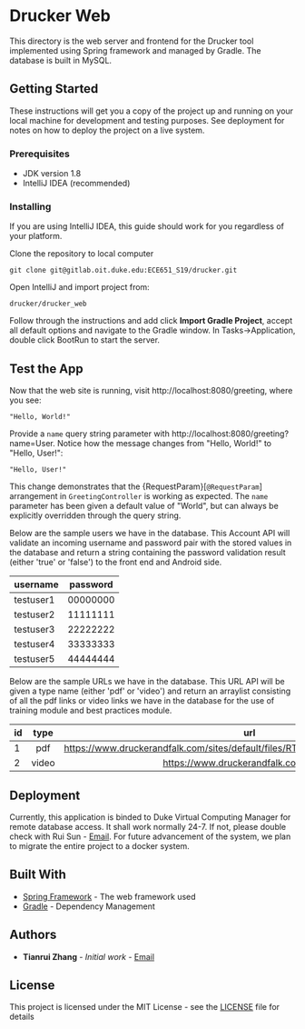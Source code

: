 # Drucker Web

This directory is the web server and frontend for the Drucker tool implemented using Spring framework and managed by Gradle. The database is built in MySQL.

## Getting Started

These instructions will get you a copy of the project up and running on your local machine for development and testing purposes. See deployment for notes on how to deploy the project on a live system.

### Prerequisites

- JDK version 1.8
- IntelliJ IDEA (recommended)


### Installing

If you are using IntelliJ IDEA, this guide should work for you regardless of your platform.

Clone the repository to local computer

```
git clone git@gitlab.oit.duke.edu:ECE651_S19/drucker.git
```

Open IntelliJ and import project from:

```
drucker/drucker_web
```

Follow through the instructions and add click **Import Gradle Project**, accept all default options and navigate to the Gradle window. In Tasks->Application, double click BootRun to start the server.

## Test the App

Now that the web site is running, visit http://localhost:8080/greeting, where you see:

```
"Hello, World!"
```

Provide a `name` query string parameter with http://localhost:8080/greeting?name=User. Notice how the message changes from "Hello, World!" to "Hello, User!":

```
"Hello, User!"
```

This change demonstrates that the {RequestParam}[`@RequestParam`] arrangement in `GreetingController` is working as expected. The `name` parameter has been given a default value of "World", but can always be explicitly overridden through the query string.

Below are the sample users we have in the database. This Account API will validate an incoming username and password pair with the stored values in the database and return a string containing the password validation result (either 'true' or 'false') to the front end and Android side.

 | username   |      password      |
|----------|:-------------:|
| testuser1 |  00000000 |
| testuser2 |  11111111 |
| testuser3 |  22222222 |
| testuser4 |  33333333 |
| testuser5 |  44444444 |

Below are the sample URLs we have in the database. This URL API will be given a type name (either 'pdf' or 'video') and return an arraylist consisting of all the pdf links or video links we have in the database for the use of training module and best practices module.

| id   |      type      |      url      |
|----------|:-------------:|:-------------:|
| 1 |  pdf |  https://www.druckerandfalk.com/sites/default/files/RTD%20Apartment%20Article.pdf |
| 2 |  video |  https://www.druckerandfalk.com/gallery    |

## Deployment

Currently, this application is binded to Duke Virtual Computing Manager for remote database access. It shall work normally 24-7. If not, please double check with Rui Sun - [Email](mailto:rui.sun585@duke.edu). 
For future advancement of the system, we plan to migrate the entire project to a docker system.

## Built With

* [Spring Framework](https://spring.io) - The web framework used
* [Gradle](https://gradle.org) - Dependency Management

## Authors

* **Tianrui Zhang** - *Initial work* - [Email](mailto:tianrui.zhang@duke.edu)

## License

This project is licensed under the MIT License - see the [LICENSE](LICENSE) file for details
